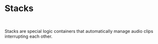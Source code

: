 # Stacks

&nbsp;

Stacks are special logic containers that automatically manage audio clips interrupting each other.